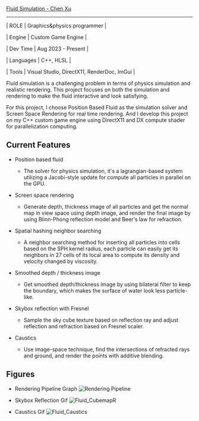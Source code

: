 [Fluid Simulation - Chen Xu](https://www.chenoa.games/personal-project/fluid-simulation)

---

| ROLE      | Graphics&physics programmer                |

| Engine    | Custom Game Engine                         |

| Dev Time  | Aug 2023 - Present                         |

| Languages | C++, HLSL                                  |

| Tools     | Visual Studio, DirectX11, RenderDoc, ImGui |

Fluid simulation is a challenging problem in terms of physics simulation and realistic rendering. This project focuses on both the simulation and rendering to make the fluid interactive and look satisfying.

For this project, I choose Position Based Fluid as the simulation solver and Screen Space Rendering for real time rendering. And I develop this project on my C++ custom game engine using DirectX11 and DX compute shader for parallelization computing.



## Current Features

- Position based fluid
  - The solver for physics simulation, it's a lagrangian-based system utilizing a Jacobi-style update for compute all particles in parallel on the GPU.

- Screen space rendering
  - Generate depth, thickness image of all particles and get the normal map in view space using depth image, and render the final image by using Blinn-Phong reflection model and Beer's law for refraction.

- Spatial hashing neighbor searching
  - A neighbor searching method for inserting all particles into cells based on the SPH kernel radius, each particle can easily get its neighbors in 27 cells of its local area to compute its density and velocity changed by viscosity.

- Smoothed depth / thickness image
  - Get smoothed depth/thickness image by using bilateral filter to keep the boundary, which makes the surface of water look less particle-like.

- Skybox reflection with Fresnel
  - Sample the sky cube texture based on reflection ray and adjust reflection and refraction based on Fresnel scaler.
 
- Caustics
  - Use image-space technique, find the intersections of refracted rays and ground, and render the points with additive blending.

## Figures

- Rendering Pipeline Graph
![Rendering Pipeline](https://github.com/chenx0731/Fluid-Simulation/blob/main/Run/Captures/Rendering%20Pipeline.png?raw=true)

- Skybox Reflection Gif
![Fluid_CubemapR](https://github.com/chenx0731/Fluid-Simulation/blob/main/Run/Captures/Fluid_CubemapR.gif?raw=true)

- Caustics Gif
![Fluid_Caustics](https://github.com/chenx0731/Fluid-Simulation/blob/main/Run/Captures/Fluid_Demo_Caustics.gif?raw=true)
